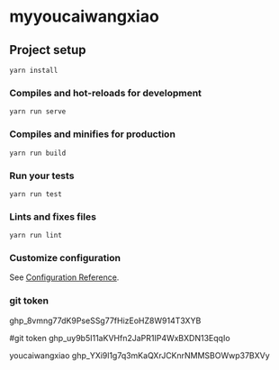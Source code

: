 # myyoucaiwangxiao

## Project setup
```
yarn install
```

### Compiles and hot-reloads for development
```
yarn run serve
```

### Compiles and minifies for production
```
yarn run build
```

### Run your tests
```
yarn run test
```

### Lints and fixes files
```
yarn run lint
```

### Customize configuration
See [Configuration Reference](https://cli.vuejs.org/config/).


### git token
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


#git token
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

youcaiwangxiao
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